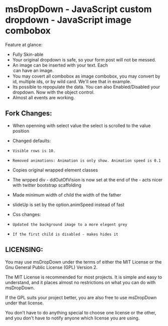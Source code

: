 msDropDown - JavaScript custom dropdown - JavaScript image combobox
======================================================
Feature at glance:

* Fully Skin-able
* Your original dropdown is safe, so your form post will not be messed.
* An image can be inserted with your text. Each <option> can have an image.
* You may covert all combobox as image combobox, you may convert by id, multiple ids, or by wild card. We'll see that in example.
* Its possible to repopulate the data. You can also Enabled/Disabled your dropdown. Now with the object control.
* Almost all events are working.

Fork Changes:
------------
* When openning with select value the select is scrolled to the value position

* Changed defaults: 
*     Visible rows is 10.
*     Removed animations: Animation is only show. Animation speed is 0.1

* Copies original wrapped element classes
* The wrpped div - ddOutOfVision is now set at the end of the - acts nicer with twitter bootstrap scaffolding
* Made minimum width of child the width of the father
* slideUp is set by the option.animSpeed instead of fast

* Css changes:
*     Updated the background image to a more elegent grey
*     If the first child is disabled - makes hides it


LICENSING:
---------
You may use msDropDown under the terms of either the MIT License or 
the Gnu General Public License (GPL) Version 2.

The MIT License is recommended for most projects. 
It is simple and easy to understand, and it places almost no restrictions on what you can do with msDropDown.

If the GPL suits your project better, you are also free to use msDropDown under that license.

You don't have to do anything special to choose one license or the other, and you don't have to notify anyone which license you are using. 

